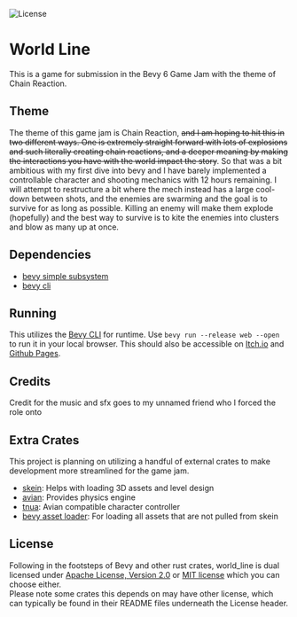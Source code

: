 ![License](https://img.shields.io/badge/license-MIT%2FApache-blue.svg)

# World Line

This is a game for submission in the Bevy 6 Game Jam with the theme of Chain Reaction.

## Theme

The theme of this game jam is Chain Reaction, ~~and I am hoping to hit this in two different ways. One is extremely straight forward with lots of explosions and such literally creating chain reactions, and a deeper meaning by making the interactions you have with the world impact the story~~. So that was a bit ambitious with my first dive into bevy and I have barely implemented a controllable character and shooting mechanics with 12 hours remaining. I will attempt to restructure a bit where the mech instead has a large cool-down between shots, and the enemies are swarming and the goal is to survive for as long as possible. Killing an enemy will make them explode (hopefully) and the best way to survive is to kite the enemies into clusters and blow as many up at once.

## Dependencies

- [bevy simple subsystem](https://github.com/TheBevyFlock/bevy_simple_subsecond_system)
- [bevy cli](https://github.com/TheBevyFlock/bevy_cli)

## Running

This utilizes the [Bevy CLI](https://github.com/TheBevyFlock/bevy_cli) for runtime. Use `bevy run --release web --open` to run it in your local browser. This should also be accessible on [Itch.io](https://dresio.itch.io/world-line) and [Github Pages](https://dresio.github.io/world_line).

## Credits

Credit for the music and sfx goes to my unnamed friend who I forced the role onto

## Extra Crates

This project is planning on utilizing a handful of external crates to make development more streamlined for the game jam.

- [skein](https://github.com/rust-adventure/skein): Helps with loading 3D assets and level design
- [avian](https://github.com/Jondolf/avian): Provides physics engine
- [tnua](https://github.com/idanarye/bevy-tnua): Avian compatible character controller
- [bevy asset loader](https://github.com/NiklasEi/bevy_asset_loader): For loading all assets that are not pulled from skein

## License

Following in the footsteps of Bevy and other rust crates, world_line is dual licensed under <a href="LICENSE-APACHE.txt">Apache License, Version
2.0</a> or <a href="LICENSE-MIT.txt">MIT license</a> which you can choose either.  
Please note some crates this depends on may have other license, which can typically be found in their README files underneath the License header.
